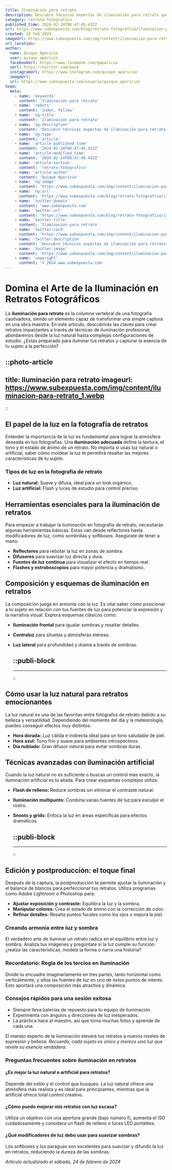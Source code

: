 ```yaml
---
title: Iluminación para retrato
description: Descubre técnicas expertas de iluminación para retrato que realzarán tus fotos. Consejos prácticos y sencillos para iluminar como un profesional.
category: retrato-fotografico
published_time: 2024-02-24T08:47:45.432Z
url: https://www.subexpuesta.com/blog/retrato-fotografico/iluminacion-para-retrato
created: 24 Feb 2024
imageUrl: https://www.subexpuesta.com/img/content/iluminacion-para-retrato_1.webp
url_location:
author:
  name: Quique Aparicio
  user: quique_aparicio
  facebookUrl: https://www.facebook.com/qaparicio
  xUrl: https://twitter.com/eac9
  instagramUrl: https://www.instagram.com/quique_aparicio/
  imageUrl: 
  url: https://www.subexpuesta.com/usuario/quique_aparicio/
head:
  meta:
    - name: 'keywords'
      content: 'Iluminación para retrato'
    - name: 'robots'
      content: 'index, follow'
    - name: 'og:title'
      content: 'Iluminación para retrato'
    - name: 'og:description'
      content: 'Descubre técnicas expertas de iluminación para retrato que realzarán tus fotos. Consejos prácticos y sencillos para iluminar como un profesional.'
    - name: 'og:type'
      content: 'article'
    - name: 'article:published_time'
      content: '2024-02-24T08:47:45.432Z'
    - name: 'article:modified_time'
      content: '2024-02-24T08:47:45.432Z'
    - name: 'article:section'
      content: 'retrato-fotografico'
    - name: 'article:author'
      content: 'Quique Aparicio'
    - name: 'og:image'
      content: 'https://www.subexpuesta.com/img/content/iluminacion-para-retrato_1.webp'
    - name: 'og:url'
      content: 'https://www.subexpuesta.com/blog/retrato-fotografico/iluminacion-para-retrato'
    - name: 'twitter:domain'
      content: 'www.subexpuesta.com'
    - name: 'twitter:url'
      content: 'https://www.subexpuesta.com/blog/retrato-fotografico/iluminacion-para-retrato'
    - name: 'twitter:title'
      content: 'Iluminación para retrato'
    - name: 'twitter:card'
      content: 'https://www.subexpuesta.com/img/content/iluminacion-para-retrato_1.webp'
    - name: 'twitter:description'
      content: 'Descubre técnicas expertas de iluminación para retrato que realzarán tus fotos. Consejos prácticos y sencillos para iluminar como un profesional.'
    - name: 'twitter:image'
      content: 'https://www.subexpuesta.com/img/content/iluminacion-para-retrato_1.webp'
    - name: 'copyright'
      content: '© 2024 www.subexpuesta.com'
---
```

# Domina el Arte de la Iluminación en Retratos Fotográficos

La **iluminación para retrato** es la columna vertebral de una fotografía cautivadora, siendo un elemento capaz de transformar una simple captura en una obra maestra. En este artículo, descubrirás las claves para crear retratos impactantes a través de técnicas de iluminación profesional, abordaremos desde la luz natural hasta complejas configuraciones de estudio. ¿Estás preparado para iluminar tus retratos y capturar la esencia de tu sujeto a la perfección?


::photo-article
---
title: Iluminación para retrato
imageurl: https://www.subexpuesta.com/img/content/iluminacion-para-retrato_1.webp
---
::


## El papel de la luz en la fotografía de retratos
Entender la importancia de la luz es fundamental para lograr la atmósfera deseada en tus fotografías. Una **iluminación adecuada** define la textura, el tono y el estado de ánimo de un retrato. No importa si usas luz natural o artificial, saber cómo moldear la luz te permitirá resaltar las mejores características de tu sujeto.

### Tipos de luz en la fotografía de retrato
- **Luz natural:** Suave y difusa, ideal para un look orgánico.
- **Luz artificial:** Flash y luces de estudio para control preciso.

## Herramientas esenciales para la iluminación de retratos
Para empezar a trabajar la iluminación en fotografía de retrato, necesitarás algunas herramientas básicas. Estas van desde reflectores hasta modificadores de luz, como sombrillas y softboxes. Asegúrate de tener a mano:

- **Reflectores** para rebotar la luz en zonas de sombra.
- **Difusores** para suavizar luz directa y dura.
- **Fuentes de luz continua** para visualizar el efecto en tiempo real.
- **Flashes y estroboscopios** para mayor potencia y dramatismo.

## Composición y esquemas de iluminación en retratos
La composición juega en armonía con la luz. Es vital saber cómo posicionar a tu sujeto en relación con tus fuentes de luz para potenciar la expresión y la narrativa visual. Explora esquemas clásicos como:

- **Iluminación frontal** para igualar sombras y resaltar detalles.
- **Contraluz** para siluetas y atmósferas etéreas.
- **Luz lateral** para profundidad y drama a través de sombras.


  ::publi-block
  ---
  ---
  ::
  
  
## Cómo usar la luz natural para retratos emocionantes
La luz natural es una de las favoritas entre fotógrafos de retrato debido a su belleza y versatilidad. Dependiendo del momento del día y la meteorología, puedes conseguir efectos muy distintos:

- **Hora dorada:** Luz cálida e indirecta ideal para un tono saludable de piel.
- **Hora azul:** Tono frío y suave para ambientes introspectivos.
- **Día nublado:** Gran difusor natural para evitar sombras duras.

## Técnicas avanzadas con iluminación artificial
Cuando la luz natural no es suficiente o buscas un control más exacto, la iluminación artificial es tu aliada. Para crear esquemas complejos utiliza:

- **Flash de relleno:** Reduce sombras sin eliminar el contraste natural.
- **Iluminación multipunto:** Combina varias fuentes de luz para esculpir el rostro.
- **Snoots y grids:** Enfoca la luz en áreas específicas para efectos dramáticos.


  ::publi-block
  ---
  ---
  ::
  
  
## Edición y postproducción: el toque final
Después de la captura, la postproducción te permite ajustar la iluminación y el balance de blancos para perfeccionar tus retratos. Utiliza programas como Adobe Lightroom o Photoshop para:

- **Ajustar exposición y contraste:** Equilibra la luz y la sombra.
- **Manipular colores:** Crea el estado de ánimo con la corrección de color.
- **Refinar detalles:** Resalta puntos focales como los ojos o mejora la piel.

### Creando armonía entre luz y sombra
El verdadero arte de iluminar un retrato radica en el equilibrio entre luz y sombra. Analiza tus imágenes y pregúntate si la luz cumple su función: ¿realza las características, modela la forma o narra una historia? 

### Recordatorio: Regla de los tercios en iluminación
Divide tu encuadre imaginariamente en tres partes, tanto horizontal como verticalmente, y sitúa las fuentes de luz en uno de estos puntos de interés. Esto aportará una composición más atractiva y dinámica.

### Consejos rápidos para una sesión exitosa
- Siempre lleva baterías de repuesto para tu equipo de iluminación.
- Experimenta con ángulos y direcciones de luz inesperados.
- La práctica hace al maestro, así que toma muchas fotos y aprende de cada una.

El manejo experto de la iluminación elevará tus retratos a nuevos niveles de expresión y belleza. *Recuerda, cada sujeto es único y merece una luz que revele su esencia verdadera*.

### Preguntas frecuentes sobre iluminación en retratos

#### ¿Es mejor la luz natural o artificial para retratos?
Depende del estilo y el control que busques. La luz natural ofrece una atmósfera más realista y es ideal para principiantes, mientras que la artificial ofrece total control creativo.

#### ¿Cómo puedo mejorar mis retratos con luz escasa?
Utiliza un objetivo con una apertura grande (bajo número f), aumenta el ISO cuidadosamente y considera un flash de relleno o luces LED portátiles.

#### ¿Qué modificadores de luz debo usar para suavizar sombras?
Los softboxes y los paraguas son excelentes para suavizar y difundir la luz en retratos, reduciendo la dureza de las sombras.

_Artículo actualizado el sábado, 24 de febrero de 2024_